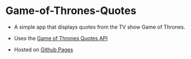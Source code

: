# Game-of-Thrones-Quotes

- A simple app that displays quotes from the TV show Game of Thrones.
- Uses the [Game of Thrones Quotes API](https://github.com/shevabam/game-of-thrones-quotes-api)


- Hosted on [Github Pages](https://pavanmanishd.github.io/Game-of-Thrones-Quotes/)